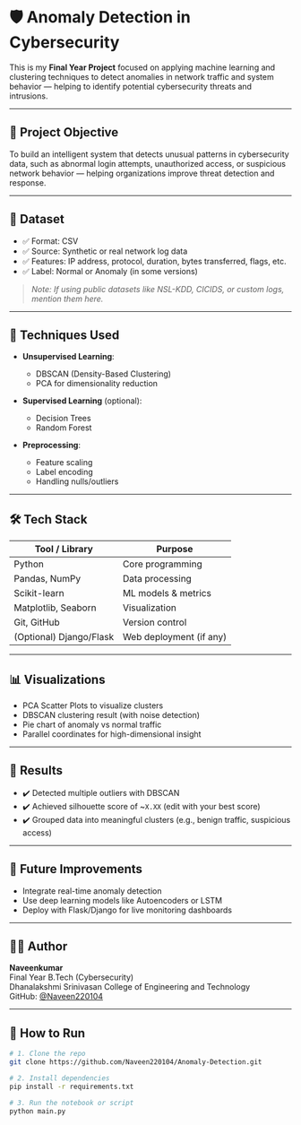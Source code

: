 # 🛡️ Anomaly Detection in Cybersecurity

This is my **Final Year Project** focused on applying machine learning and clustering techniques to detect anomalies in network traffic and system behavior — helping to identify potential cybersecurity threats and intrusions.

---

## 🎯 Project Objective

To build an intelligent system that detects unusual patterns in cybersecurity data, such as abnormal login attempts, unauthorized access, or suspicious network behavior — helping organizations improve threat detection and response.

---

## 📁 Dataset

- ✅ Format: CSV
- ✅ Source: Synthetic or real network log data
- ✅ Features: IP address, protocol, duration, bytes transferred, flags, etc.
- ✅ Label: Normal or Anomaly (in some versions)

> *Note: If using public datasets like NSL-KDD, CICIDS, or custom logs, mention them here.*

---

## 🧠 Techniques Used

- **Unsupervised Learning**:
  - DBSCAN (Density-Based Clustering)
  - PCA for dimensionality reduction

- **Supervised Learning** (optional):
  - Decision Trees
  - Random Forest

- **Preprocessing**:
  - Feature scaling
  - Label encoding
  - Handling nulls/outliers

---

## 🛠️ Tech Stack

| Tool / Library        | Purpose                      |
|-----------------------|------------------------------|
| Python                | Core programming             |
| Pandas, NumPy         | Data processing              |
| Scikit-learn          | ML models & metrics          |
| Matplotlib, Seaborn   | Visualization                |
| Git, GitHub           | Version control              |
| (Optional) Django/Flask | Web deployment (if any)     |

---

## 📊 Visualizations

- PCA Scatter Plots to visualize clusters
- DBSCAN clustering result (with noise detection)
- Pie chart of anomaly vs normal traffic
- Parallel coordinates for high-dimensional insight

---

## 🧪 Results

- ✔️ Detected multiple outliers with DBSCAN
- ✔️ Achieved silhouette score of ~`X.XX` (edit with your best score)
- ✔️ Grouped data into meaningful clusters (e.g., benign traffic, suspicious access)

---

## 🚀 Future Improvements

- Integrate real-time anomaly detection
- Use deep learning models like Autoencoders or LSTM
- Deploy with Flask/Django for live monitoring dashboards

---

## 👨‍💻 Author

**Naveenkumar**  
Final Year B.Tech (Cybersecurity)  
Dhanalakshmi Srinivasan College of Engineering and Technology  
GitHub: [@Naveen220104](https://github.com/Naveen220104)

---

## 📎 How to Run

```bash
# 1. Clone the repo
git clone https://github.com/Naveen220104/Anomaly-Detection.git

# 2. Install dependencies
pip install -r requirements.txt

# 3. Run the notebook or script
python main.py
